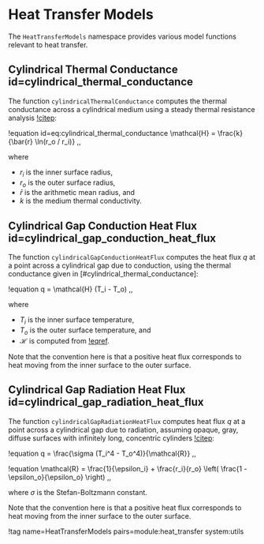 # Heat Transfer Models

The `HeatTransferModels` namespace provides various model functions relevant to heat transfer.

## Cylindrical Thermal Conductance id=cylindrical_thermal_conductance

The function `cylindricalThermalConductance` computes the thermal conductance
across a cylindrical medium using a steady thermal resistance analysis [!citep](incropera2002):

!equation id=eq:cylindrical_thermal_conductance
\mathcal{H} = \frac{k}{\bar{r} \ln(r_o / r_i)} \,,

where

- $r_i$ is the inner surface radius,
- $r_o$ is the outer surface radius,
- $\bar{r}$ is the arithmetic mean radius, and
- $k$ is the medium thermal conductivity.

## Cylindrical Gap Conduction Heat Flux id=cylindrical_gap_conduction_heat_flux

The function `cylindricalGapConductionHeatFlux` computes the heat flux $q$ at a point
across a cylindrical gap due to conduction, using the thermal conductance given
in [#cylindrical_thermal_conductance]:

!equation
q = \mathcal{H} (T_i - T_o) \,,

where

- $T_i$ is the inner surface temperature,
- $T_o$ is the outer surface temperature, and
- $\mathcal{H}$ is computed from [!eqref](eq:cylindrical_thermal_conductance).

Note that the convention here is that a positive heat flux corresponds to heat
moving from the inner surface to the outer surface.

## Cylindrical Gap Radiation Heat Flux id=cylindrical_gap_radiation_heat_flux

The function `cylindricalGapRadiationHeatFlux` computes heat flux $q$ at a point
across a cylindrical gap due to radiation, assuming opaque, gray, diffuse surfaces
with infinitely long, concentric cylinders [!citep](incropera2002):

!equation
q = \frac{\sigma (T_i^4 - T_o^4)}{\mathcal{R}} \,,

!equation
\mathcal{R} = \frac{1}{\epsilon_i} + \frac{r_i}{r_o}
\left( \frac{1 - \epsilon_o}{\epsilon_o} \right) \,,

where $\sigma$ is the Stefan-Boltzmann constant.

Note that the convention here is that a positive heat flux corresponds to heat
moving from the inner surface to the outer surface.

!tag name=HeatTransferModels pairs=module:heat_transfer system:utils
